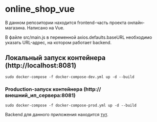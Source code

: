 # online_shop_vue

В данном репозитории находится frontend-часть проекта онлайн-магазина. Написано на Vue.

В файле src/main.js в переменной axios.defaults.baseURL необходимо указать URL-адрес, на котором работает backend.

## Локальный запуск контейнера (http://localhost:8081)
```
sudo docker-compose -f docker-compose-dev.yml up -d --build
```

### Production-запуск контейнера (http://внешний_ип_сервера:8081)
```
sudo docker-compose -f docker-compose-prod.yml up -d --build
```

Backend для данного приложения находится [тут](https://github.com/im-not-tequila/online_shop_django).
